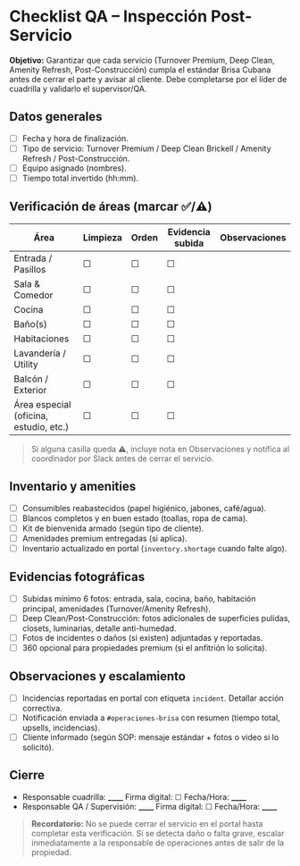 # Checklist QA – Inspección Post-Servicio

**Objetivo:** Garantizar que cada servicio (Turnover Premium, Deep Clean, Amenity Refresh, Post-Construcción) cumpla el estándar Brisa Cubana antes de cerrar el parte y avisar al cliente. Debe completarse por el líder de cuadrilla y validarlo el supervisor/QA.

## Datos generales

- ☐ Fecha y hora de finalización.
- ☐ Tipo de servicio: Turnover Premium / Deep Clean Brickell / Amenity Refresh / Post-Construcción.
- ☐ Equipo asignado (nombres).
- ☐ Tiempo total invertido (hh:mm).

## Verificación de áreas (marcar ✅/⚠️)

| Área                                   | Limpieza | Orden | Evidencia subida | Observaciones |
| -------------------------------------- | -------- | ----- | ---------------- | ------------- |
| Entrada / Pasillos                     | ☐        | ☐     | ☐                |               |
| Sala & Comedor                         | ☐        | ☐     | ☐                |               |
| Cocina                                 | ☐        | ☐     | ☐                |               |
| Baño(s)                                | ☐        | ☐     | ☐                |               |
| Habitaciones                           | ☐        | ☐     | ☐                |               |
| Lavandería / Utility                   | ☐        | ☐     | ☐                |               |
| Balcón / Exterior                      | ☐        | ☐     | ☐                |               |
| Área especial (oficina, estudio, etc.) | ☐        | ☐     | ☐                |               |

> Si alguna casilla queda ⚠️, incluye nota en Observaciones y notifica al coordinador por Slack antes de cerrar el servicio.

## Inventario y amenities

- ☐ Consumibles reabastecidos (papel higiénico, jabones, café/agua).
- ☐ Blancos completos y en buen estado (toallas, ropa de cama).
- ☐ Kit de bienvenida armado (según tipo de cliente).
- ☐ Amenidades premium entregadas (si aplica).
- ☐ Inventario actualizado en portal (`inventory.shortage` cuando falte algo).

## Evidencias fotográficas

- ☐ Subidas mínimo 6 fotos: entrada, sala, cocina, baño, habitación principal, amenidades (Turnover/Amenity Refresh).
- ☐ Deep Clean/Post-Construcción: fotos adicionales de superficies pulidas, closets, luminarias, detalle anti-humedad.
- ☐ Fotos de incidentes o daños (si existen) adjuntadas y reportadas.
- ☐ 360 opcional para propiedades premium (si el anfitrión lo solicita).

## Observaciones y escalamiento

- ☐ Incidencias reportadas en portal con etiqueta `incident`. Detallar acción correctiva.
- ☐ Notificación enviada a `#operaciones-brisa` con resumen (tiempo total, upsells, incidencias).
- ☐ Cliente informado (según SOP: mensaje estándar + fotos o video si lo solicitó).

## Cierre

- Responsable cuadrilla: **\_\_\_\_** Firma digital: ☐ Fecha/Hora: **\_\_\_\_**
- Responsable QA / Supervisión: **\_\_\_\_** Firma digital: ☐ Fecha/Hora: **\_\_\_\_**

> **Recordatorio:** No se puede cerrar el servicio en el portal hasta completar esta verificación. Si se detecta daño o falta grave, escalar inmediatamente a la responsable de operaciones antes de salir de la propiedad.
